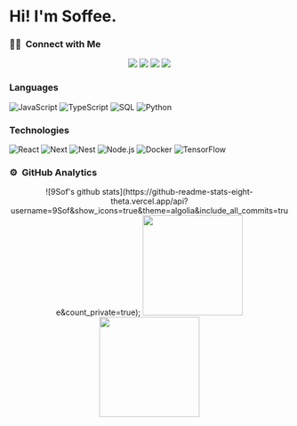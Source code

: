 # Hi! I'm Soffee.
### 🤝🏻 &nbsp;Connect with Me

<p align="center">
<a href="mailto:madsoffee.yk@gmail.com"><img src="https://img.shields.io/badge/-madsoffee.yk@gmail.com-D14836?style=flat&logo=Gmail&logoColor=white"/></a>
<a href="https://instagram.com/madsoffee_yk"><img src="https://img.shields.io/badge/-@madsoffee__yk-E4405F?style=flat&logo=Instagram&logoColor=white"/></a>
<a href="https://facebook.com/madsoffee"><img src="https://img.shields.io/badge/-@Madsoffee YK-1877F2?style=flat&logo=Facebook&logoColor=white"/></a>
<a href="https://www.youtube.ca/UCvFweIXouc3wPLKNb69H2Hw"><img src="https://img.shields.io/badge/-@MADSOFFEE YK.-BD081C?style=flat&logo=Youtube&logoColor=white"/></a>
</p>

### Languages

![JavaScript](https://img.shields.io/badge/-JavaScript-000?&logo=JavaScript)
![TypeScript](https://img.shields.io/badge/-TypeScript-000?&logo=TypeScript)
![SQL](https://img.shields.io/badge/-SQL-000?&logo=MySQL)
![Python](https://img.shields.io/badge/-Python-000?&logo=Python)

### Technologies

![React](https://img.shields.io/badge/-React-000?&logo=React)
![Next](https://img.shields.io/badge/-Next-000?&logo=Next)
![Nest](https://img.shields.io/badge/-Nest-000?&logo=Nest)
![Node.js](https://img.shields.io/badge/-Node.js-000?&logo=node.js)
![Docker](https://img.shields.io/badge/-Docker-000?&logo=Docker)
![TensorFlow](https://img.shields.io/badge/-TensorFlow-000?&logo=TensorFlow)

### ⚙️ &nbsp;GitHub Analytics

<p align="center">
  ![9Sof's github stats](https://github-readme-stats-eight-theta.vercel.app/api?username=9Sof&show_icons=true&theme=algolia&include_all_commits=true&count_private=true);
<a href="https://github.com/9Sof">
  <img height="180em" src="https://github-readme-stats-eight-theta.vercel.app/api?username=9Sof&show_icons=true&theme=algolia&include_all_commits=true&count_private=true"/>
  <img height="180em" src="https://github-readme-stats-eight-theta.vercel.app/api/top-langs/?username=9Sof&layout=compact&langs_count=8&theme=algolia"/>
</a>
</p>
